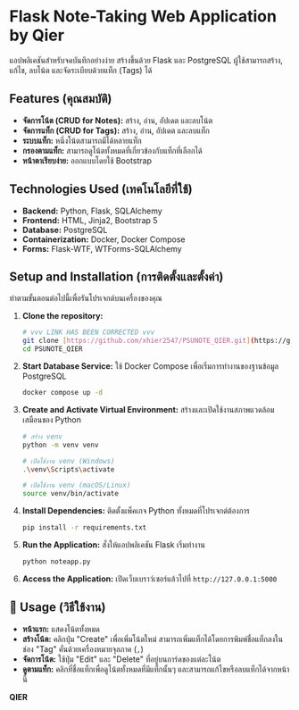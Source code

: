 # Flask Note-Taking Web Application by Qier

แอปพลิเคชันสำหรับจดบันทึกอย่างง่าย สร้างขึ้นด้วย Flask และ PostgreSQL ผู้ใช้สามารถสร้าง, แก้ไข, ลบโน้ต และจัดระเบียบด้วยแท็ก (Tags) ได้

## Features (คุณสมบัติ)

* **จัดการโน้ต (CRUD for Notes):** สร้าง, อ่าน, อัปเดต และลบโน้ต
* **จัดการแท็ก (CRUD for Tags):** สร้าง, อ่าน, อัปเดต และลบแท็ก
* **ระบบแท็ก:** หนึ่งโน้ตสามารถมีได้หลายแท็ก
* **กรองตามแท็ก:** สามารถดูโน้ตทั้งหมดที่เกี่ยวข้องกับแท็กที่เลือกได้
* **หน้าตาเรียบง่าย:** ออกแบบโดยใช้ Bootstrap

## Technologies Used (เทคโนโลยีที่ใช้)

* **Backend:** Python, Flask, SQLAlchemy
* **Frontend:** HTML, Jinja2, Bootstrap 5
* **Database:** PostgreSQL
* **Containerization:** Docker, Docker Compose
* **Forms:** Flask-WTF, WTForms-SQLAlchemy

## Setup and Installation (การติดตั้งและตั้งค่า)

ทำตามขั้นตอนต่อไปนี้เพื่อรันโปรเจกต์บนเครื่องของคุณ

1.  **Clone the repository:**
    ```bash
    # vvv LINK HAS BEEN CORRECTED vvv
    git clone [https://github.com/xhier2547/PSUNOTE_QIER.git](https://github.com/xhier2547/PSUNOTE_QIER.git)
    cd PSUNOTE_QIER
    ```

2.  **Start Database Service:**
    ใช้ Docker Compose เพื่อเริ่มการทำงานของฐานข้อมูล PostgreSQL
    ```bash
    docker compose up -d
    ```

3.  **Create and Activate Virtual Environment:**
    สร้างและเปิดใช้งานสภาพแวดล้อมเสมือนของ Python
    ```bash
    # สร้าง venv
    python -m venv venv

    # เปิดใช้งาน venv (Windows)
    .\venv\Scripts\activate

    # เปิดใช้งาน venv (macOS/Linux)
    source venv/bin/activate
    ```

4.  **Install Dependencies:**
    ติดตั้งแพ็คเกจ Python ทั้งหมดที่โปรเจกต์ต้องการ
    ```bash
    pip install -r requirements.txt
    ```

5.  **Run the Application:**
    สั่งให้แอปพลิเคชัน Flask เริ่มทำงาน
    ```bash
    python noteapp.py
    ```

6.  **Access the Application:**
    เปิดเว็บเบราว์เซอร์แล้วไปที่ `http://127.0.0.1:5000`

## 📖 Usage (วิธีใช้งาน)

* **หน้าแรก:** แสดงโน้ตทั้งหมด
* **สร้างโน้ต:** คลิกปุ่ม "Create" เพื่อเพิ่มโน้ตใหม่ สามารถเพิ่มแท็กได้โดยการพิมพ์ชื่อแท็กลงในช่อง "Tag" คั่นด้วยเครื่องหมายจุลภาค (`,`)
* **จัดการโน้ต:** ใช้ปุ่ม "Edit" และ "Delete" ที่อยู่บนการ์ดของแต่ละโน้ต
* **ดูตามแท็ก:** คลิกที่ชื่อแท็กเพื่อดูโน้ตทั้งหมดที่มีแท็กนั้นๆ และสามารถแก้ไขหรือลบแท็กได้จากหน้านี้


**QIER**
